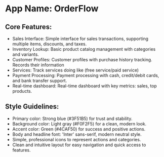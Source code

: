 # **App Name**: OrderFlow

## Core Features:

- Sales Interface: Simple interface for sales transactions, supporting multiple items, discounts, and taxes.
- Inventory Lookup: Basic product catalog management with categories and variants.
- Customer Profiles: Customer profiles with purchase history tracking. Records their information
- Services: Track services doing like (free service/paid service)
- Payment Processing: Payment processing with cash, credit/debit cards, and bank transfer support.
- Real-time dashboard: Real-time dashboard with key metrics: sales, top products.

## Style Guidelines:

- Primary color: Strong blue (#3F51B5) for trust and stability.
- Background color: Light gray (#F0F2F5) for a clean, modern look.
- Accent color: Green (#4CAF50) for success and positive actions.
- Body and headline font: 'Inter' sans-serif, modern neutral style.
- Simple, professional icons to represent actions and categories.
- Clean and intuitive layout for easy navigation and quick access to features.